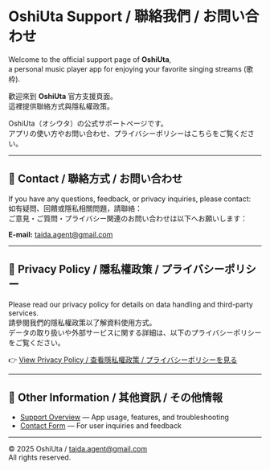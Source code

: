 # OshiUta Support / 聯絡我們 / お問い合わせ

Welcome to the official support page of **OshiUta**,  
a personal music player app for enjoying your favorite singing streams (歌枠).

歡迎來到 **OshiUta** 官方支援頁面。  
這裡提供聯絡方式與隱私權政策。

OshiUta（オシウタ）の公式サポートページです。  
アプリの使い方やお問い合わせ、プライバシーポリシーはこちらをご覧ください。

---

## 📩 Contact / 聯絡方式 / お問い合わせ

If you have any questions, feedback, or privacy inquiries, please contact:  
如有疑問、回饋或隱私相關問題，請聯絡：  
ご意見・ご質問・プライバシー関連のお問い合わせは以下へお願いします：

**E-mail:** [taida.agent@gmail.com](mailto:taida.agent@gmail.com)

---

## 🔐 Privacy Policy / 隱私權政策 / プライバシーポリシー

Please read our privacy policy for details on data handling and third-party services.  
請參閱我們的隱私權政策以了解資料使用方式。  
データの取り扱いや外部サービスに関する詳細は、以下のプライバシーポリシーをご覧ください。

👉 [View Privacy Policy / 查看隱私權政策 / プライバシーポリシーを見る](privacy.md)

---

## 💬 Other Information / 其他資訊 / その他情報

- [Support Overview](support.md) — App usage, features, and troubleshooting  
- [Contact Form](contact.md) — For user inquiries and feedback

---

© 2025 OshiUta / taida.agent@gmail.com  
All rights reserved.
